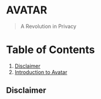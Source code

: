# AVATAR
> A Revolution in Privacy

# Table of Contents
1. [Disclaimer](#disclaimer)
2. [Introduction to Avatar](#introduction)

## Disclaimer <a name="disclaimer"></a>
